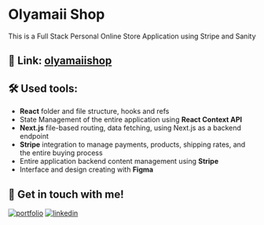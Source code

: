 
# Olyamaii Shop

This is a Full Stack Personal Online Store Application using Stripe and Sanity

## 🔗 Link: [olyamaiishop](https://olyamaiishop.vercel.app)
## 🛠 Used tools:
* **React** folder and file structure, hooks and refs
* State Management of the entire application using **React Context API**
* **Next.js** file-based routing, data fetching, using Next.js as a backend endpoint
* **Stripe** integration to manage payments, products, shipping rates, and the entire buying process
* Entire application backend content management using **Stripe**
* Interface and design creating with **Figma**



## 🔗 Get in touch with me!
[![portfolio](https://img.shields.io/badge/my_portfolio-000?style=for-the-badge&logo=ko-fi&logoColor=white)](https://katherineoelsner.com/)
[![linkedin](https://img.shields.io/badge/linkedin-0A66C2?style=for-the-badge&logo=linkedin&logoColor=white)](https://www.linkedin.com/)

